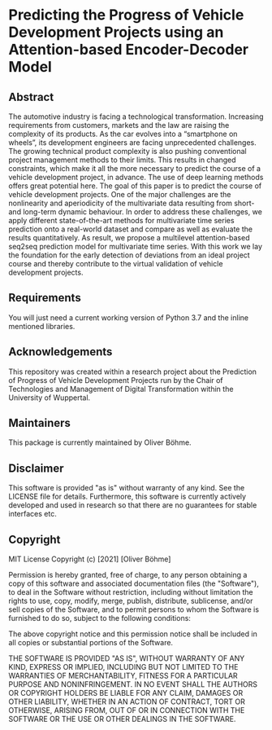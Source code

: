 # Predicting the Progress of Vehicle Development Projects using an Attention-based Encoder-Decoder Model

## Abstract
The automotive industry is facing a technological transformation. 
Increasing requirements from customers, markets and the law are raising the complexity of its products. 
As the car evolves into a “smartphone on wheels”, its development engineers are facing unprecedented challenges. 
The growing technical product complexity is also pushing conventional project management methods to their limits. 
This results in changed constraints, which make it all the more necessary to predict the course of a vehicle development project, in advance. 
The use of deep learning methods offers great potential here. 
The goal of this paper is to predict the course of vehicle development projects. 
One of the major challenges are the nonlinearity and aperiodicity of the multivariate data resulting from short- and long-term dynamic behaviour. 
In order to address these challenges, we apply different state-of-the-art methods for multivariate time series prediction onto a real-world dataset and compare as well as evaluate the results quantitatively. 
As result, we propose a multilevel attention-based seq2seq prediction model for multivariate time series. 
With this work we lay the foundation for the early detection of deviations from an ideal project course and thereby contribute to the virtual validation of vehicle development projects.

## Requirements
You will just need a current working version of Python 3.7 and the inline mentioned libraries.

## Acknowledgements
This repository was created within a research project about the Prediction of Progress of Vehicle Development Projects run by the Chair of Technologies and Management of Digital Transformation within the University of Wuppertal.


## Maintainers
This package is currently maintained by Oliver Böhme.


## Disclaimer
This software is provided "as is" without warranty of any kind. See the LICENSE file for details.
Furthermore, this software is currently actively developed and used in research so that there are no guarantees for stable interfaces etc.


## Copyright
MIT License
Copyright (c) [2021] [Oliver Böhme]

Permission is hereby granted, free of charge, to any person obtaining a copy
of this software and associated documentation files (the "Software"), to deal
in the Software without restriction, including without limitation the rights
to use, copy, modify, merge, publish, distribute, sublicense, and/or sell
copies of the Software, and to permit persons to whom the Software is
furnished to do so, subject to the following conditions:

The above copyright notice and this permission notice shall be included in all
copies or substantial portions of the Software.

THE SOFTWARE IS PROVIDED "AS IS", WITHOUT WARRANTY OF ANY KIND, EXPRESS OR
IMPLIED, INCLUDING BUT NOT LIMITED TO THE WARRANTIES OF MERCHANTABILITY,
FITNESS FOR A PARTICULAR PURPOSE AND NONINFRINGEMENT. IN NO EVENT SHALL THE
AUTHORS OR COPYRIGHT HOLDERS BE LIABLE FOR ANY CLAIM, DAMAGES OR OTHER
LIABILITY, WHETHER IN AN ACTION OF CONTRACT, TORT OR OTHERWISE, ARISING FROM,
OUT OF OR IN CONNECTION WITH THE SOFTWARE OR THE USE OR OTHER DEALINGS IN THE
SOFTWARE.

